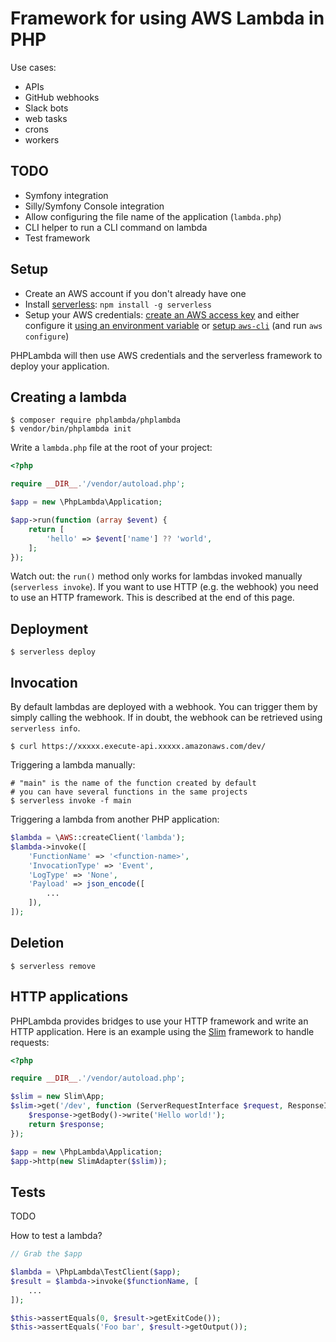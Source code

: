 # Framework for using AWS Lambda in PHP

Use cases:

- APIs
- GitHub webhooks
- Slack bots
- web tasks
- crons
- workers

## TODO

- Symfony integration
- Silly/Symfony Console integration
- Allow configuring the file name of the application (`lambda.php`)
- CLI helper to run a CLI command on lambda
- Test framework

## Setup

- Create an AWS account if you don't already have one
- Install [serverless](https://serverless.com): `npm install -g serverless`
- Setup your AWS credentials: [create an AWS access key](https://serverless.com/framework/docs/providers/aws/guide/credentials#creating-aws-access-keys) and either configure it [using an environment variable](https://serverless.com/framework/docs/providers/aws/guide/credentials#quick-setup) or [setup `aws-cli`](http://docs.aws.amazon.com/cli/latest/userguide/installing.html) (and run `aws configure`)

PHPLambda will then use AWS credentials and the serverless framework to deploy your application.

## Creating a lambda

```shell
$ composer require phplambda/phplambda
$ vendor/bin/phplambda init
```

Write a `lambda.php` file at the root of your project:

```php
<?php

require __DIR__.'/vendor/autoload.php';

$app = new \PhpLambda\Application;

$app->run(function (array $event) {
    return [
        'hello' => $event['name'] ?? 'world',
    ];
});
```

Watch out: the `run()` method only works for lambdas invoked manually (`serverless invoke`). If you want to use HTTP (e.g. the webhook) you need to use an HTTP framework. This is described at the end of this page.

## Deployment

```shell
$ serverless deploy
```

## Invocation

By default lambdas are deployed with a webhook. You can trigger them by simply calling the webhook. If in doubt, the webhook can be retrieved using `serverless info`.

```shell
$ curl https://xxxxx.execute-api.xxxxx.amazonaws.com/dev/
```

Triggering a lambda manually:

```shell
# "main" is the name of the function created by default
# you can have several functions in the same projects
$ serverless invoke -f main
```

Triggering a lambda from another PHP application:

```php
$lambda = \AWS::createClient('lambda');
$lambda->invoke([
    'FunctionName' => '<function-name>',
    'InvocationType' => 'Event',
    'LogType' => 'None',
    'Payload' => json_encode([
        ...
    ]),
]);
```

## Deletion

```shell
$ serverless remove
```

## HTTP applications

PHPLambda provides bridges to use your HTTP framework and write an HTTP application. Here is an example using the [Slim](https://www.slimframework.com) framework to handle requests:

```php
<?php

require __DIR__.'/vendor/autoload.php';

$slim = new Slim\App;
$slim->get('/dev', function (ServerRequestInterface $request, ResponseInterface $response) {
    $response->getBody()->write('Hello world!');
    return $response;
});

$app = new \PhpLambda\Application;
$app->http(new SlimAdapter($slim));
```

## Tests

TODO

How to test a lambda?

```php
// Grab the $app

$lambda = \PhpLambda\TestClient($app);
$result = $lambda->invoke($functionName, [
    ...
]);

$this->assertEquals(0, $result->getExitCode());
$this->assertEquals('Foo bar', $result->getOutput());
```
